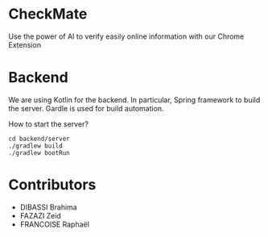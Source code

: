 # CheckMate
Use the power of AI to verify easily online information with our Chrome Extension

# Backend

We are using Kotlin for the backend. In particular, Spring framework to build the server. Gardle is used for build automation.

How to start the server?
```
cd backend/server
./gradlew build
./gradlew bootRun
```


# Contributors
- DIBASSI Brahima
- FAZAZI Zeid
- FRANCOISE Raphaël
